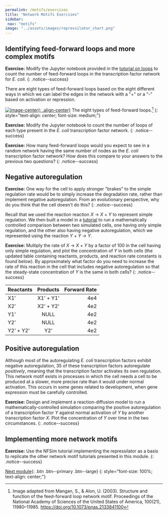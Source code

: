 ```yaml
---
permalink: /motifs/exercises
title: "Network Motifs Exercises"
sidebar:
 nav: "motifs"
image: "../assets/images/repressilator_chart.png"
---
```


## Identifying feed-forward loops and more complex motifs

**Exercise:** Modify the Jupyter notebook provided in the [tutorial on loops](tutorial_loops) to count the number of feed-forward loops in the transcription factor network for *E. coli.*
{: .notice--success}

There are eight types of feed-forward loops based on the eight different ways in which we can label the edges in the network with a "+" or a "-" based on activation or repression.

[![image-center](../assets/images/600px/ffl_types.png){: .align-center}](../assets/images/ffl_types.png)
The eight types of feed-forward loops.[^ffl]
{: style="text-align: center; font-size: medium;"}

**Exercise:** Modify the Jupyter notebook to count the number of loops of each type present in the *E. coli* transcription factor network.
{: .notice--success}

**Exercise:** How many feed-forward loops would you expect to see in a random network having the same number of nodes as the *E. coli* transcription factor network? How does this compare to your answers to the previous two questions?
{: .notice--success}

## Negative autoregulation

**Exercise:** One way for the cell to apply stronger "brakes" to the simple regulation rate would be to simply increase the degradation rate, rather than implement negative autoregulation. From an evolutionary perspective, why do you think that the cell doesn't do this?
{: .notice--success}

Recall that we used the reaction reaction *X* → *X* + *Y* to represent simple regulation. We then built a model in a [tutorial](tutorial_nar_mathematically_controlled) to run a mathematically controlled comparison between two simulated cells, one having only simple regulation, and the other also having negative autoregulation, which we represented using the reaction *Y* + *Y* → *Y*.

**Exercise:** Multiply the rate of *X* → *X* + *Y* by a factor of 100 in the cell having only simple regulation, and plot the concentration of *Y* in both cells (the updated table containing reactants, products, and reaction rate constants is found below). By approximately what factor do you need to increase the rate of this reaction in the cell that includes negative autoregulation so that the steady-state concentration of *Y* is the same in both cells?
{: .notice--success}

| Reactants |Products|Forward Rate|
|:--------|:-------:|--------:|
| X1’  | X1’ + Y1’ | 4e4 |
| X2’  | X2’ + Y2’ | 4e2 |
| Y1’  | NULL | 4e2 |
| Y2’  | NULL | 4e2 |
|Y2’ + Y2’|Y2’|4e2|

## Positive autoregulation

Although most of the autoregulating *E. coli* transcription factors exhibit negative autoregulation, 35 of these transcription factors autoregulate *positively*, meaning that the transcription factor activates its own regulation. This network motif exists in processes in which the cell needs a cell to be produced at a slower, more precise rate than it would under normal activation. This occurs in some genes related to development, when gene expression must be carefully controlled.

**Exercise:** Design and implement a reaction-diffusion model to run a mathematically-controlled simulation comparing the positive autoregulation of a transcription factor *Y* against normal activation of *Y* by another transcription factor *X*. Plot the concentration of *Y* over time in the two circumstances.
{: .notice--success}

## Implementing more network motifs
**Exercise:** Use the NFSim tutorial implementing the repressilator as a basis to replicate the other network motif tutorials presented in this module.
{: .notice--success}

[Next module](../chemotaxis/home){: .btn .btn--primary .btn--large}
{: style="font-size: 100%; text-align: center;"}

[^ffl]: Image adapted from Mangan, S., & Alon, U. (2003). Structure and function of the feed-forward loop network motif. Proceedings of the National Academy of Sciences of the United States of America, 100(21), 11980–11985. https://doi.org/10.1073/pnas.2133841100

[^oscillator]: Elowitz, M. B. & Leibler, S. A Synthetic Oscillatory Network of Transcriptional Regulators. Nature 403, 335-338 (2000).

[^scNetwork]: Lee, T. I., Rinaldi, N. J., Robert, F., Odom, D. T., Bar-Joseph, Z., Gerber, G. K., … Young, R. A. (2002). Transcriptional regulatory networks in Saccharomyces cerevisiae. Science, 298(5594), 799–804. https://doi.org/10.1126/science.1075090
